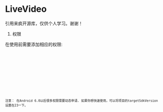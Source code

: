 # LiveVideo
引用来疯开源库，仅供个人学习。谢谢！

1. 权限

在使用前需要添加相应的权限:
<code><uses-permission android:name="android.permission.CAMERA" />
<uses-permission android:name="android.permission.FLASHLIGHT" />
<uses-permission android:name="android.permission.CAMERA" />

<uses-permission android:name="android.permission.WRITE_EXTERNAL_STORAGE"/>
<uses-permission android:name="android.permission.RECORD_AUDIO"/>
<uses-permission android:name="android.permission.MODIFY_AUDIO_SETTINGS" />

<uses-permission android:name="android.permission.WAKE_LOCK" />
<uses-permission android:name="android.permission.INTERNET" />

<uses-feature android:name="android.hardware.camera" />
<uses-feature android:name="android.hardware.autofocus" /><code>
注意： 在Android 6.0以后很多权限需要动态申请. 如果你想快速使用，可以将项目的targetSdkVersion设置在23一下。
